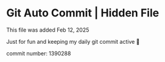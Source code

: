 # Git Auto Commit | Hidden File

This file was added Feb 12, 2025

Just for fun and keeping my daily git commit active 🤪

commit number: 1390288
